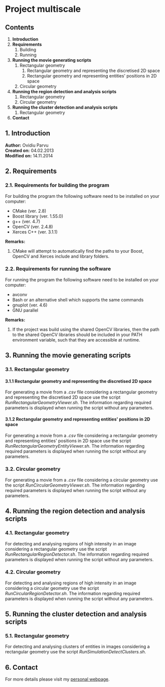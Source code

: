 Project multiscale
==========

## Contents

1. **Introduction**
2. **Requirements**
    1. Building
    2. Running
3. **Running the movie generating scripts** 
    1. Rectangular geometry
        1. Rectangular geometry and representing the discretised 2D space
        2. Rectangular geometry and representing entities' positions in 2D space
    2. Circular geometry
4. **Running the region detection and analysis scripts**
    1. Rectangular geometry
    2. Circular geometry
5. **Running the cluster detection and analysis scripts**
    1. Rectangular geometry
6. **Contact**

## 1. Introduction

**Author:** Ovidiu Parvu                                                        
**Created on:** 04.02.2013                                                        
**Modified on:** 14.11.2014

## 2. Requirements
   
### 2.1. Requirements for building the program

For building the program the following software need to be installed on your
computer:
* CMake (ver. 2.8)
* Boost library (ver. 1.55.0)
* g++ (ver. 4.7)
* OpenCV (ver. 2.4.8)
* Xerces C++ (ver. 3.1.1)

__Remarks:__ 

1. CMake will attempt to automatically find the paths to your Boost, OpenCV and Xerces include and library folders.

### 2.2. Requirements for running the software

For running the program the following software need to be installed on your
computer:
* avconv
* Bash or an alternative shell which supports the same commands
* gnuplot (ver. 4.6)
* GNU parallel

__Remarks:__ 

1. If the project was build using the shared OpenCV libraries, then the path to the shared OpenCV libraries should be included in your PATH environment variable, such that they are accessible at runtime.

## 3. Running the movie generating scripts
   
### 3.1. Rectangular geometry

#### 3.1.1 Rectangular geometry and representing the discretised 2D space

For generating a movie from a _.csv_ file considering a rectangular geometry and representing the discretised 2D space use the script _RunRectangularGeometryViewer.sh_. The information regarding required parameters is displayed when running the script without any parameters.

#### 3.1.2 Rectangular geometry and representing entities' positions in 2D space

For generating a movie from a _.csv_ file considering a rectangular geometry and representing entities' positions in 2D space use the script _RunRectangularGeometryEntityViewer.sh_. The information regarding required parameters is displayed when running the script without any parameters.

### 3.2. Circular geometry

For generating a movie from a _.csv_ file considering a circular geometry use the script _RunCircularGeometryViewer.sh_. The information regarding required parameters is displayed when running the script without any parameters.

## 4. Running the region detection and analysis scripts
   
### 4.1. Rectangular geometry

For detecting and analysing regions of high intensity in an image considering a rectangular geometry use the script _RunRectangularRegionDetector.sh_. The information regarding required parameters is displayed when running the script without any parameters.

### 4.2. Circular geometry

For detecting and analysing regions of high intensity in an image considering a circular geometry use the script _RunCircularRegionDetector.sh_. The information regarding required parameters is displayed when running the script without any parameters.

## 5. Running the cluster detection and analysis scripts

### 5.1. Rectangular geometry
   
For detecting and analysing clusters of entities in images considering a rectangular geometry use the script _RunSimulationDetectClusters.sh_.

## 6. Contact

For more details please visit my [personal webpage](http://brunel.ac.uk/~cspgoop).

